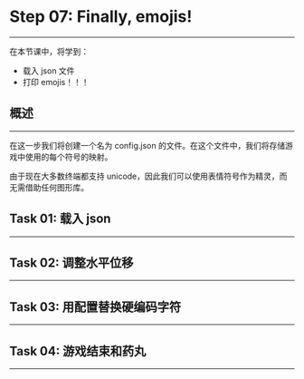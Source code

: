 # Step 07: Finally, emojis!

---

在本节课中，将学到：
* 载入 json 文件
* 打印 emojis！！！


## 概述

---

在这一步我们将创建一个名为 config.json 的文件。在这个文件中，我们将存储游戏中使用的每个符号的映射。

由于现在大多数终端都支持 unicode，因此我们可以使用表情符号作为精灵，而无需借助任何图形库。


## Task 01: 载入 json

---

## Task 02: 调整水平位移

---

## Task 03: 用配置替换硬编码字符

---

## Task 04: 游戏结束和药丸

---